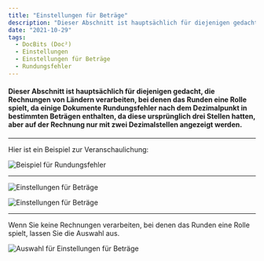 ```yaml
---
title: "Einstellungen für Beträge"
description: "Dieser Abschnitt ist hauptsächlich für diejenigen gedacht, die Rechnungen von Ländern verarbeiten, bei denen das Runden eine Rolle spielt, da einige Dokumente Rundungsfehler nach dem Dezimalpunkt in bestimmten Beträgen enthalten, da diese ursprünglich drei Stellen hatten, aber auf der Rechnung nur mit zwei Dezimalstellen angezeigt werden."
date: "2021-10-29"
tags:
  - DocBits (Doc²)
  - Einstellungen
  - Einstellungen für Beträge
  - Rundungsfehler
---
```


#### Dieser Abschnitt ist hauptsächlich für diejenigen gedacht, die Rechnungen von Ländern verarbeiten, bei denen das Runden eine Rolle spielt, da einige Dokumente Rundungsfehler nach dem Dezimalpunkt in bestimmten Beträgen enthalten, da diese ursprünglich drei Stellen hatten, aber auf der Rechnung nur mit zwei Dezimalstellen angezeigt werden.

* * *

Hier ist ein Beispiel zur Veranschaulichung:

![Beispiel für Rundungsfehler](/images/docbits/Settings_Amount_2.png "Beispiel für Rundungsfehler")

* * *

![Einstellungen für Beträge](/images/docbits/Settings_Amount_1.png "Einstellungen für Beträge")

![Einstellungen für Beträge](/images/docbits/Settings_Amount_3.png "Einstellungen für Beträge")

* * *

Wenn Sie keine Rechnungen verarbeiten, bei denen das Runden eine Rolle spielt, lassen Sie die Auswahl aus.

![Auswahl für Einstellungen für Beträge](/images/docbits/Settings_Amount_4.png "Auswahl für Einstellungen für Beträge")
